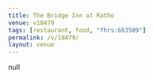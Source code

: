 ```yaml
---
title: The Bridge Inn at Ratho
venue: v18479
tags: [restaurant, food, "fhrs:663509"]
permalink: /v/18479/
layout: venue
---
```

null